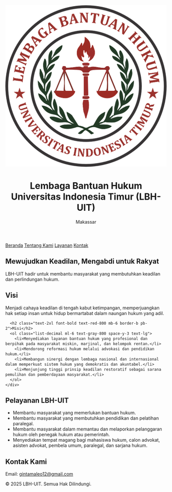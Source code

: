 <!DOCTYPE html>
<html lang="id">
<head>
  <meta charset="UTF-8" />
  <meta name="viewport" content="width=device-width, initial-scale=1.0" />
  <title>LBH-UIT Makassar</title>
  <link href="https://cdn.jsdelivr.net/npm/tailwindcss@2.2.19/dist/tailwind.min.css" rel="stylesheet">
</head>
<body class="bg-gray-100 font-sans">
  <!-- Header dengan Logo -->
  <header class="bg-red-800 text-white py-6 shadow-lg">
    <div class="max-w-6xl mx-auto px-6 flex items-center space-x-4">
      <!-- Logo LBH-UIT -->
      <img src="LOGO_LBH-removebg-preview.png" alt="Logo LBH-UIT" class="h-16 w-16 object-contain">
      <!-- Judul dan Lokasi -->
      <div>
        <h1 class="text-2xl sm:text-3xl font-bold leading-tight">Lembaga Bantuan Hukum<br>Universitas Indonesia Timur (LBH-UIT)</h1>
        <p class="text-sm sm:text-base">Makassar</p>
      </div>
    </div>
  </header>

  <!-- Navigasi -->
  <nav class="bg-red-700 text-white">
    <div class="max-w-6xl mx-auto px-6 py-3 flex justify-center space-x-8">
      <a href="#beranda" class="hover:underline font-medium">Beranda</a>
      <a href="#tentang" class="hover:underline font-medium">Tentang Kami</a>
      <a href="#layanan" class="hover:underline font-medium">Layanan</a>
      <a href="#kontak" class="hover:underline font-medium">Kontak</a>
    </div>
  </nav>

  <!-- Beranda -->
  <section id="beranda" class="py-16 bg-white text-center">
    <div class="max-w-4xl mx-auto px-6">
      <h2 class="text-3xl font-bold mb-4 text-red-800">Mewujudkan Keadilan, Mengabdi untuk Rakyat</h2>
      <p class="text-gray-700 text-lg">LBH-UIT hadir untuk membantu masyarakat yang membutuhkan keadilan dan perlindungan hukum.</p>
    </div>
  </section>

  <!-- Tentang Kami -->
  <section id="tentang" class="py-16 bg-gray-50 px-6">
    <div class="max-w-4xl mx-auto">
      <h2 class="text-2xl font-bold text-red-800 mb-6 border-b pb-2">Visi</h2>
      <p class="mb-10 text-gray-800 text-lg">Menjadi cahaya keadilan di tengah kabut ketimpangan, memperjuangkan hak setiap insan untuk hidup bermartabat dalam naungan hukum yang adil.</p>

      <h2 class="text-2xl font-bold text-red-800 mb-6 border-b pb-2">Misi</h2>
      <ol class="list-decimal ml-6 text-gray-800 space-y-3 text-lg">
        <li>Menyediakan layanan bantuan hukum yang profesional dan berpihak pada masyarakat miskin, marjinal, dan kelompok rentan.</li>
        <li>Mendorong reformasi hukum melalui advokasi dan pendidikan hukum.</li>
        <li>Membangun sinergi dengan lembaga nasional dan internasional dalam memperkuat sistem hukum yang demokratis dan akuntabel.</li>
        <li>Menjunjung tinggi prinsip keadilan restoratif sebagai sarana pemulihan dan pemberdayaan masyarakat.</li>
      </ol>
    </div>
  </section>

  <!-- Layanan -->
  <section id="layanan" class="py-16 bg-white px-6">
    <div class="max-w-4xl mx-auto">
      <h2 class="text-2xl font-bold text-red-800 mb-6 border-b pb-2">Pelayanan LBH-UIT</h2>
      <ul class="list-disc ml-6 text-gray-800 space-y-3 text-lg">
        <li>Membantu masyarakat yang memerlukan bantuan hukum.</li>
        <li>Membantu masyarakat yang membutuhkan pendidikan dan pelatihan paralegal.</li>
        <li>Membantu masyarakat dalam memantau dan melaporkan pelanggaran hukum oleh penegak hukum atau pemerintah.</li>
        <li>Menyediakan tempat magang bagi mahasiswa hukum, calon advokat, asisten advokat, pembela umum, paralegal, dan sarjana hukum.</li>
      </ul>
    </div>
  </section>

  <!-- Kontak -->
  <section id="kontak" class="py-16 bg-gray-50 px-6">
    <div class="max-w-4xl mx-auto">
      <h2 class="text-2xl font-bold text-red-800 mb-6 border-b pb-2">Kontak Kami</h2>
      <p class="text-lg text-gray-800">Email: <a href="mailto:gintamaleo12@gmail.com" class="text-blue-600 underline">gintamaleo12@gmail.com</a></p>
    </div>
  </section>

  <!-- Footer -->
  <footer class="bg-red-800 text-white text-center py-6 mt-12">
    <p class="text-sm">&copy; 2025 LBH-UIT. Semua Hak Dilindungi.</p>
  </footer>
</body>
</html>
